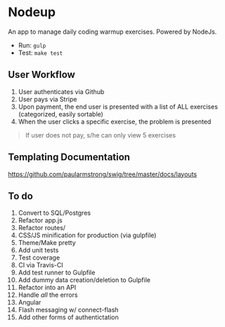 # Nodeup

An app to manage daily coding warmup exercises. Powered by NodeJs.

- Run: `gulp`
- Test: `make test`

## User Workflow

1. User authenticates via Github
1. User pays via Stripe
1. Upon payment, the end user is presented with a list of ALL exercises (categorized, easily sortable)
1. When the user clicks a specific exercise, the problem is presented

> If user does not pay, s/he can only view 5 exercises

## Templating Documentation

https://github.com/paularmstrong/swig/tree/master/docs/layouts

## To do

1. Convert to SQL/Postgres
1. Refactor app.js
1. Refactor routes/
1. CSS/JS minification for production (via gulpfile)
1. Theme/Make pretty
1. Add unit tests
1. Test coverage
1. CI via Travis-CI
1. Add test runner to Gulpfile
1. Add dummy data creation/deletion to Gulpfile
1. Refactor into an API
1. Handle *all* the errors
1. Angular
1. Flash messaging w/ connect-flash
1. Add other forms of authentictation